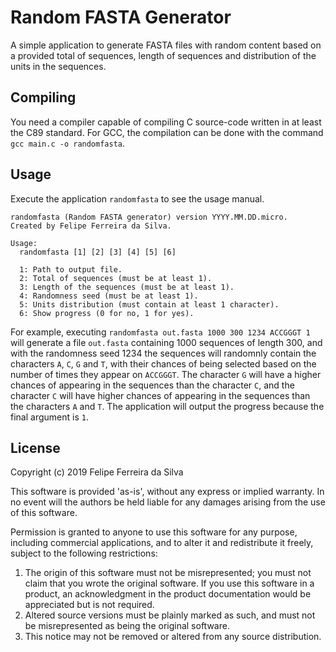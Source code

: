 # Random FASTA Generator

A simple application to generate FASTA files with random content based on a provided total of sequences, length of sequences and distribution of the units in the sequences.

## Compiling

You need a compiler capable of compiling C source-code written in at least the C89 standard. For GCC, the compilation can be done with the command `gcc main.c -o randomfasta`.

## Usage

Execute the application `randomfasta` to see the usage manual.

```
randomfasta (Random FASTA generator) version YYYY.MM.DD.micro.
Created by Felipe Ferreira da Silva.

Usage:
  randomfasta [1] [2] [3] [4] [5] [6]

  1: Path to output file.
  2: Total of sequences (must be at least 1).
  3: Length of the sequences (must be at least 1).
  4: Randomness seed (must be at least 1).
  5: Units distribution (must contain at least 1 character).
  6: Show progress (0 for no, 1 for yes).
```

For example, executing `randomfasta out.fasta 1000 300 1234 ACCGGGT 1` will generate a file `out.fasta` containing 1000 sequences of length 300, and with the randomness seed 1234 the sequences will randomnly contain the characters `A`, `C`, `G` and `T`, with their chances of being selected based on the number of times they appear on `ACCGGGT`. The character `G` will have a higher chances of appearing in the sequences than the character `C`, and the character `C` will have higher chances of appearing in the sequences than the characters `A` and `T`. The application will output the progress because the final argument is `1`.

## License

Copyright (c) 2019 Felipe Ferreira da Silva

This software is provided 'as-is', without any express or implied warranty. In no event will the authors be held liable for any damages arising from the use of this software.

Permission is granted to anyone to use this software for any purpose, including commercial applications, and to alter it and redistribute it freely, subject to the following restrictions:

1. The origin of this software must not be misrepresented; you must not claim that you wrote the original software. If you use this software in a product, an acknowledgment in the product documentation would be appreciated but is not required.
2. Altered source versions must be plainly marked as such, and must not be misrepresented as being the original software.
3. This notice may not be removed or altered from any source distribution.
